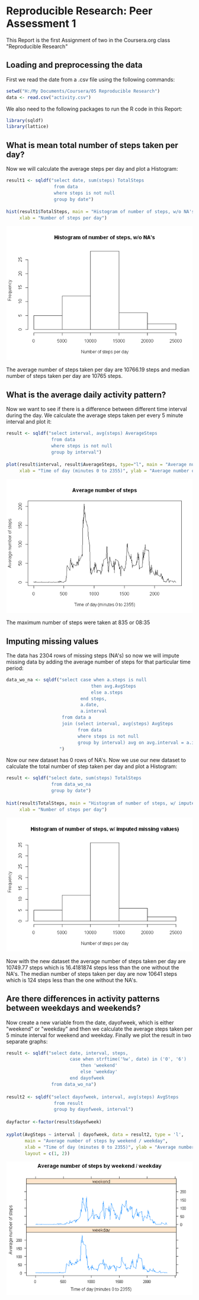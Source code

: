 # Reproducible Research: Peer Assessment 1

This Report is the first Assignment of two in the Coursera.org class "Reproducible Research"


## Loading and preprocessing the data

First we read the date from a .csv file using the following commands:

```r
setwd("H:/My Documents/Coursera/05 Reproducible Research")
data <- read.csv("activity.csv")
```

We also need to the following packages to run the R code in this Report:

```r
library(sqldf)
library(lattice)
```


## What is mean total number of steps taken per day?

Now we will calculate the average steps per day and plot a Histogram:

```r
result1 <- sqldf("select date, sum(steps) TotalSteps 
                  from data  
                  where steps is not null 
                  group by date")

hist(result1$TotalSteps, main = "Histogram of number of steps, w/o NA's", 
     xlab = "Number of steps per day")
```

![](PA1_template_files/figure-html/unnamed-chunk-3-1.png) 

The average number of steps taken per day are 10766.19 steps and median number of steps taken per day are 10765 steps.


## What is the average daily activity pattern?

Now we want to see if there is a difference between different time interval during the day.  We calculate the average steps taken per every 5 minute interval and plot it:

```r
result <- sqldf("select interval, avg(steps) AverageSteps 
                 from data  
                 where steps is not null 
                 group by interval")

plot(result$interval, result$AverageSteps, type="l", main = "Average number of steps", 
     xlab = "Time of day (minutes 0 to 2355)", ylab = "Average number of steps")
```

![](PA1_template_files/figure-html/unnamed-chunk-4-1.png) 

The maximum number of steps were taken at 835 or 08:35


## Imputing missing values

The data has 2304 rows of missing steps (NA's) so now we will impute missing data by adding the average number of steps for that particular time period:

```r
data_wo_na <- sqldf("select case when a.steps is null 
                                then avg.AvgSteps
                                else a.steps
                            end steps,
                            a.date,
                            a.interval
                     from data a
                     join (select interval, avg(steps) AvgSteps 
                           from data  
                           where steps is not null 
                           group by interval) avg on avg.interval = a.interval
                    ")
```

Now our new dataset has 0 rows of NA's.  Now we use our new dataset to calculate the total number of step taken per day and plot a Histogram:

```r
result <- sqldf("select date, sum(steps) TotalSteps 
                 from data_wo_na  
                 group by date")

hist(result$TotalSteps, main = "Histogram of number of steps, w/ imputed missing values)", 
     xlab = "Number of steps per day")
```

![](PA1_template_files/figure-html/unnamed-chunk-6-1.png) 

Now with the new dataset the average number of steps taken per day are 10749.77 steps which is 16.4181874
steps less than
the one without the NA's.  The median number of steps taken per day are now 10641 steps which is 124
steps less than
the one without the NA's.


## Are there differences in activity patterns between weekdays and weekends?

Now create a new variable from the date, dayofweek, which is either "weekend" or "weekday" and then we calculate the average steps taken per 5 minute interval for weekend and weekday.  Finally we plot the result in two separate graphs:

```r
result <- sqldf("select date, interval, steps, 
                        case when strftime('%w', date) in ('0', '6') 
                            then 'weekend'
                            else 'weekday'
                        end dayofweek
                 from data_wo_na")

result2 <- sqldf("select dayofweek, interval, avg(steps) AvgSteps
                  from result
                  group by dayofweek, interval")

dayfactor <-factor(result$dayofweek) 

xyplot(AvgSteps ~ interval | dayofweek, data = result2, type = 'l', 
       main = "Average number of steps by weekend / weekday",
       xlab = "Time of day (minutes 0 to 2355)", ylab = "Average number of steps",
       layout = c(1, 2))
```

![](PA1_template_files/figure-html/unnamed-chunk-7-1.png) 
